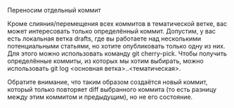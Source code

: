 Переносим отдельный коммит

Кроме слияния/перемещения всех коммитов в тематической ветке, вас может интересовать только определённый коммит. Допустим, у вас есть локальная ветка drafts, где вы работаете над несколькими потенциальными статьями, но хотите опубликовать только одну из них. Для этого можно использовать команду git cherry-pick. Чтобы получить определённые коммиты, из которых мы хотим выбирать, можно использовать git log <основная ветка>..<тематическая>.

Обратите внимание, что таким образом создаётся новый коммит, который только повторяет diff выбранного коммита (то есть разницу между этим коммитом и предыдущим), но не его состояние.